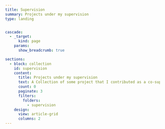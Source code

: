 ```yaml
---
title: Supervision
summary: Projects under my supervision
type: landing


cascade:
  - _target:
      kind: page
    params:
      show_breadcrumb: true

sections:
  - block: collection
    id: supervision
    content:
      title: Projects under my supervision
      text: A Collection of some project that I contributed as a co-supervisor.
      count: 0
      paginate: 3
      filters:
        folders:
          - supervision
    design:
      view: article-grid
      columns: 2
---
```

